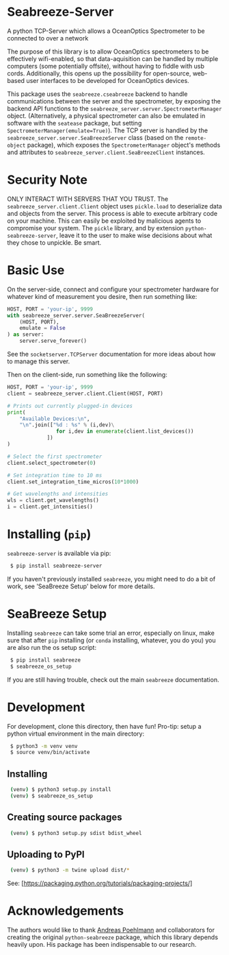 # Seabreeze-Server
A python TCP-Server which allows a OceanOptics Spectrometer to be connected to
over a network

The purpose of this library is to allow OceanOptics spectrometers to be
effectively wifi-enabled, so that data-aquisition can be handled by multiple
computers (some potentially offsite), without having to fiddle with usb cords.
Additionally, this opens up the possibility for open-source, web-based user
interfaces to be developed for OceanOptics devices.

This package uses the `seabreeze.cseabreeze` backend to handle communications
between the server and the spectrometer, by exposing the backend API functions
to the `seabreeze_server.server.SpectrometerManager` object. (Alternatively,
a physical spectrometer can also be emulated in software with the
`seatease` package, but setting `SpectrometerManager(emulate=True)`). The TCP
server is handled by the `seabreeze_server.server.SeaBreezeServer` class
(based on the `remote-object` package), which exposes the `SpectrometerManager`
object's methods and attributes to `seabreeze_server.client.SeaBreezeClient`
instances.

# Security Note
ONLY INTERACT WITH SERVERS THAT YOU TRUST. The `seabreeze_server.client.Client`
object uses `pickle.load` to deserialize data and objects from the server. This
process is able to execute arbitrary code on your machine. This can easily be
exploited by malicious agents to compromise your system. The `pickle` library,
and by extension `python-seabreeze-server`, leave it to the user to make wise
decisions about what they chose to unpickle. Be smart.

# Basic Use
On the server-side, connect and configure your spectrometer hardware for
whatever kind of measurement you desire, then run something like:
```python
HOST, PORT = 'your-ip', 9999
with seabreeze_server.server.SeaBreezeServer(
    (HOST, PORT),
    emulate = False
) as server:
    server.serve_forever()
```
See the `socketserver.TCPServer` documentation for more ideas about
how to manage this server.

Then on the client-side, run something like the following:
```python
HOST, PORT = 'your-ip', 9999
client = seabreeze_server.client.Client(HOST, PORT)

# Prints out currently plugged-in devices
print(
    "Available Devices:\n",
    "\n".join(["%d : %s" % (i,dev)\
                for i,dev in enumerate(client.list_devices())
             ])
)

# Select the first spectrometer
client.select_spectrometer(0)

# Set integration time to 10 ms
client.set_integration_time_micros(10*1000)

# Get wavelengths and intensities
wls = client.get_wavelengths()
i = client.get_intensities()
```

# Installing (`pip`)
`seabreeze-server` is available via pip:
```bash
 $ pip install seabreeze-server
```
If you haven't previously installed `seabreeze`, you might need to do a bit of
work, see 'SeaBreeze Setup' below for more details.

# SeaBreeze Setup
Installing `seabreeze` can take some trial an error, especially on linux,
make sure that after `pip` installing (or `conda` installing, whatever,
you do you) you are also run the os setup script:
```bash
 $ pip install seabreeze
 $ seabreeze_os_setup
```
If you are still having trouble, check out the main `seabreeze` documentation.

# Development
For development, clone this directory, then have fun! Pro-tip: setup a python
virtual environment in the main directory:
```bash
 $ python3 -m venv venv
 $ source venv/bin/activate
```
## Installing
```bash
 (venv) $ python3 setup.py install
 (venv) $ seabreeze_os_setup
```

## Creating source packages
```bash
 (venv) $ python3 setup.py sdist bdist_wheel
```

## Uploading to PyPI
```bash
 (venv) $ python3 -m twine upload dist/*
```

See: [https://packaging.python.org/tutorials/packaging-projects/]

# Acknowledgements
The authors would like to thank [Andreas Poehlmann](https://github.com/ap--)
and collaborators for creating the original `python-seabreeze` package,
which this library depends heavily upon. His package has been indispensable
to our research.
